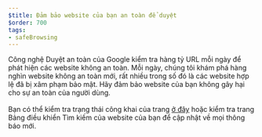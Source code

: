 ```yaml
---
$title: Đảm bảo website của bạn an toàn để duyệt
$order: 700
tags:
- safeBrowsing
---
```


Công nghệ Duyệt an toàn của Google kiểm tra hàng tỷ URL mỗi ngày để phát hiện các website không an toàn. Mỗi ngày, chúng tôi khám phá hàng nghìn website không an toàn mới, rất nhiều trong số đó là các website hợp lệ đã bị xâm phạm bảo mật. Hãy đảm bảo website của bạn không gây hại cho sự an toàn của người dùng. <br><br> Bạn có thể kiểm tra trạng thái công khai của trang [ở đây](https://transparencyreport.google.com/safe-browsing/search?hl=en) hoặc kiểm tra trang Bảng điều khiển Tìm kiếm của website của bạn để cập nhật về mọi thông báo mới.
